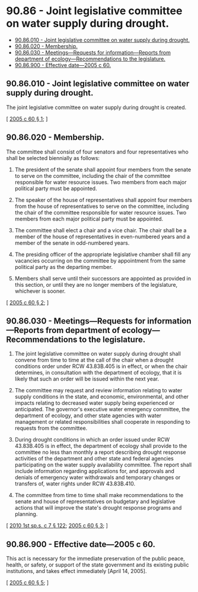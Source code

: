 # 90.86 - Joint legislative committee on water supply during drought.
* [90.86.010 - Joint legislative committee on water supply during drought.](#9086010---joint-legislative-committee-on-water-supply-during-drought)
* [90.86.020 - Membership.](#9086020---membership)
* [90.86.030 - Meetings—Requests for information—Reports from department of ecology—Recommendations to the legislature.](#9086030---meetingsrequests-for-informationreports-from-department-of-ecologyrecommendations-to-the-legislature)
* [90.86.900 - Effective date—2005 c 60.](#9086900---effective-date2005-c-60)
## 90.86.010 - Joint legislative committee on water supply during drought.
The joint legislative committee on water supply during drought is created.

\[ [2005 c 60 § 1](http://lawfilesext.leg.wa.gov/biennium/2005-06/Pdf/Bills/Session%20Laws/House/2166.SL.pdf?cite=2005%20c%2060%20§%201); \]

## 90.86.020 - Membership.
The committee shall consist of four senators and four representatives who shall be selected biennially as follows:

1. The president of the senate shall appoint four members from the senate to serve on the committee, including the chair of the committee responsible for water resource issues. Two members from each major political party must be appointed.

2. The speaker of the house of representatives shall appoint four members from the house of representatives to serve on the committee, including the chair of the committee responsible for water resource issues. Two members from each major political party must be appointed.

3. The committee shall elect a chair and a vice chair. The chair shall be a member of the house of representatives in even-numbered years and a member of the senate in odd-numbered years.

4. The presiding officer of the appropriate legislative chamber shall fill any vacancies occurring on the committee by appointment from the same political party as the departing member.

5. Members shall serve until their successors are appointed as provided in this section, or until they are no longer members of the legislature, whichever is sooner.

\[ [2005 c 60 § 2](http://lawfilesext.leg.wa.gov/biennium/2005-06/Pdf/Bills/Session%20Laws/House/2166.SL.pdf?cite=2005%20c%2060%20§%202); \]

## 90.86.030 - Meetings—Requests for information—Reports from department of ecology—Recommendations to the legislature.
1. The joint legislative committee on water supply during drought shall convene from time to time at the call of the chair when a drought conditions order under RCW 43.83B.405 is in effect, or when the chair determines, in consultation with the department of ecology, that it is likely that such an order will be issued within the next year.

2. The committee may request and review information relating to water supply conditions in the state, and economic, environmental, and other impacts relating to decreased water supply being experienced or anticipated. The governor's executive water emergency committee, the department of ecology, and other state agencies with water management or related responsibilities shall cooperate in responding to requests from the committee.

3. During drought conditions in which an order issued under RCW 43.83B.405 is in effect, the department of ecology shall provide to the committee no less than monthly a report describing drought response activities of the department and other state and federal agencies participating on the water supply availability committee. The report shall include information regarding applications for, and approvals and denials of emergency water withdrawals and temporary changes or transfers of, water rights under RCW 43.83B.410.

4. The committee from time to time shall make recommendations to the senate and house of representatives on budgetary and legislative actions that will improve the state's drought response programs and planning.

\[ [2010 1st sp.s. c 7 § 122](http://lawfilesext.leg.wa.gov/biennium/2009-10/Pdf/Bills/Session%20Laws/House/2617-S2.SL.pdf?cite=2010%201st%20sp.s.%20c%207%20§%20122); [2005 c 60 § 3](http://lawfilesext.leg.wa.gov/biennium/2005-06/Pdf/Bills/Session%20Laws/House/2166.SL.pdf?cite=2005%20c%2060%20§%203); \]

## 90.86.900 - Effective date—2005 c 60.
This act is necessary for the immediate preservation of the public peace, health, or safety, or support of the state government and its existing public institutions, and takes effect immediately [April 14, 2005].

\[ [2005 c 60 § 5](http://lawfilesext.leg.wa.gov/biennium/2005-06/Pdf/Bills/Session%20Laws/House/2166.SL.pdf?cite=2005%20c%2060%20§%205); \]

